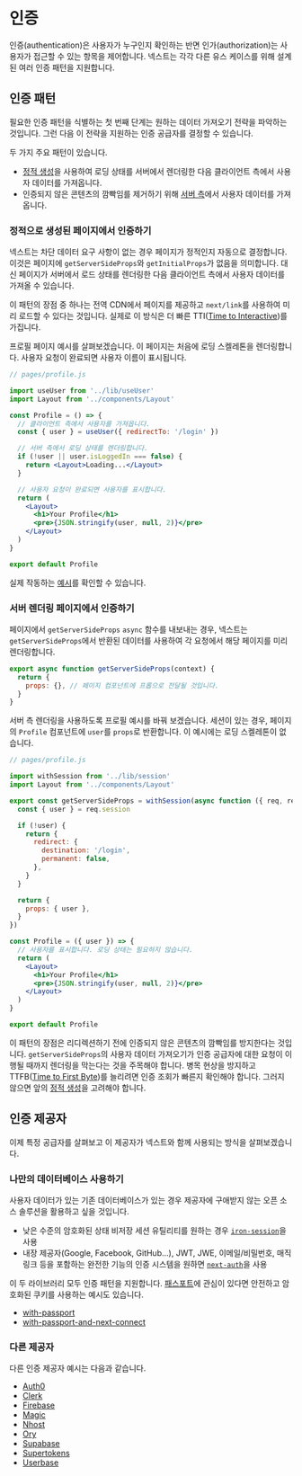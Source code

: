 # 인증

인증(authentication)은 사용자가 누구인지 확인하는 반면 인가(authorization)는 사용자가 접근할 수 있는 항목을 제어합니다. 넥스트는 각각 다른 유스 케이스를 위해 설계된 여러 인증 패턴을 지원합니다.

## 인증 패턴

필요한 인증 패턴을 식별하는 첫 번째 단계는 원하는 데이터 가져오기 전략을 파악하는 것입니다. 그런 다음 이 전략을 지원하는 인증 공급자를 결정할 수 있습니다.

두 가지 주요 패턴이 있습니다.

- [정적 생성](../02-기본-기능/페이지.md/#정적-생성)을 사용하여 로딩 상태를 서버에서 렌더링한 다음 클라이언트 측에서 사용자 데이터를 가져옵니다.
- 인증되지 않은 콘텐츠의 깜빡임를 제거하기 위해 [서버 측](../02-기본-기능/페이지.md/#SSR)에서 사용자 데이터를 가져옵니다.

### 정적으로 생성된 페이지에서 인증하기

넥스트는 차단 데이터 요구 사항이 없는 경우 페이지가 정적인지 자동으로 결정합니다. 이것은 페이지에 `getServerSideProps`와 `getInitialProps`가 없음을 의미합니다. 대신 페이지가 서버에서 로드 상태를 렌더링한 다음 클라이언트 측에서 사용자 데이터를 가져올 수 있습니다.

이 패턴의 장점 중 하나는 전역 CDN에서 페이지를 제공하고 `next/link`를 사용하여 미리 로드할 수 있다는 것입니다. 실제로 이 방식은 더 빠른 TTI([Time to Interactive](https://web.dev/interactive/))를 가집니다.

프로필 페이지 예시를 살펴보겠습니다. 이 페이지는 처음에 로딩 스켈레톤을 렌더링합니다. 사용자 요청이 완료되면 사용자 이름이 표시됩니다.

```jsx
// pages/profile.js

import useUser from '../lib/useUser'
import Layout from '../components/Layout'

const Profile = () => {
  // 클라이언트 측에서 사용자를 가져옵니다.
  const { user } = useUser({ redirectTo: '/login' })

  // 서버 측에서 로딩 상태를 렌더링합니다.
  if (!user || user.isLoggedIn === false) {
    return <Layout>Loading...</Layout>
  }

  // 사용자 요청이 완료되면 사용자를 표시합니다.
  return (
    <Layout>
      <h1>Your Profile</h1>
      <pre>{JSON.stringify(user, null, 2)}</pre>
    </Layout>
  )
}

export default Profile
```

실제 작동하는 [예시](https://iron-session-example.vercel.app/)를 확인할 수 있습니다.

### 서버 렌더링 페이지에서 인증하기

페이지에서 `getServerSideProps` `async` 함수를 내보내는 경우, 넥스트는 `getServerSideProps`에서 반환된 데이터를 사용하여 각 요청에서 해당 페이지를 미리 렌더링합니다.

```jsx
export async function getServerSideProps(context) {
  return {
    props: {}, // 페이지 컴포넌트에 프롭으로 전달될 것입니다.
  }
}
```

서버 측 렌더링을 사용하도록 프로필 예시를 바꿔 보겠습니다. 세션이 있는 경우, 페이지의 `Profile` 컴포넌트에 `user`를 `props`로 반환합니다. 이 예시에는 로딩 스켈레톤이 없습니다.

```jsx
// pages/profile.js

import withSession from '../lib/session'
import Layout from '../components/Layout'

export const getServerSideProps = withSession(async function ({ req, res }) {
  const { user } = req.session

  if (!user) {
    return {
      redirect: {
        destination: '/login',
        permanent: false,
      },
    }
  }

  return {
    props: { user },
  }
})

const Profile = ({ user }) => {
  // 사용자를 표시합니다. 로딩 상태는 필요하지 않습니다.
  return (
    <Layout>
      <h1>Your Profile</h1>
      <pre>{JSON.stringify(user, null, 2)}</pre>
    </Layout>
  )
}

export default Profile
```

이 패턴의 장점은 리디렉션하기 전에 인증되지 않은 콘텐츠의 깜빡임를 방지한다는 것입니다. `getServerSideProps`의 사용자 데이터 가져오기가 인증 공급자에 대한 요청이 이행될 때까지 렌더링을 막는다는 것을 주목해야 합니다. 병목 현상을 방지하고 TTFB([Time to First Byte](https://web.dev/time-to-first-byte/))를 늘리려면 인증 조회가 빠른지 확인해야 합니다. 그러지 않으면 앞의 [정적 생성](#정적으로-생성된-페이지에서-인증하기)을 고려해야 합니다.

## 인증 제공자

이제 특정 공급자를 살펴보고 이 제공자가 넥스트와 함께 사용되는 방식을 살펴보겠습니다.

### 나만의 데이터베이스 사용하기

사용자 데이터가 있는 기존 데이터베이스가 있는 경우 제공자에 구애받지 않는 오픈 소스 솔루션을 활용하고 싶을 것입니다.

- 낮은 수준의 암호화된 상태 비저장 세션 유틸리티를 원하는 경우 [`iron-session`](https://github.com/vercel/next.js/tree/canary/examples/with-iron-session)을 사용
- 내장 제공자(Google, Facebook, GitHub…), JWT, JWE, 이메일/비밀번호, 매직 링크 등을 포함하는 완전한 기능의 인증 시스템을 원하면 [`next-auth`](https://github.com/nextauthjs/next-auth-example)을 사용

이 두 라이브러리 모두 인증 패턴을 지원합니다. [패스포트](http://www.passportjs.org/)에 관심이 있다면 안전하고 암호화된 쿠키를 사용하는 예시도 있습니다.

- [with-passport](https://github.com/vercel/next.js/tree/canary/examples/with-passport)
- [with-passport-and-next-connect](https://github.com/vercel/next.js/tree/canary/examples/with-passport-and-next-connect)

### 다른 제공자

다른 인증 제공자 예시는 다음과 같습니다.

- [Auth0](https://github.com/vercel/next.js/tree/canary/examples/auth0)
- [Clerk](https://github.com/vercel/next.js/tree/canary/examples/with-clerk)
- [Firebase](https://github.com/vercel/next.js/tree/canary/examples/with-firebase-authentication)
- [Magic](https://github.com/vercel/next.js/tree/canary/examples/with-magic)
- [Nhost](https://github.com/vercel/next.js/tree/canary/examples/with-nhost-auth-realtime-graphql)
- [Ory](https://github.com/vercel/examples/tree/main/solutions/auth-with-ory)
- [Supabase](https://github.com/vercel/next.js/tree/canary/examples/with-supabase-auth-realtime-db)
- [Supertokens](https://github.com/vercel/next.js/tree/canary/examples/with-supertokens)
- [Userbase](https://github.com/vercel/next.js/tree/canary/examples/with-userbase)